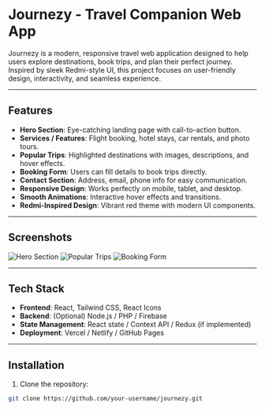# Journezy - Travel Companion Web App

Journezy is a modern, responsive travel web application designed to help users explore destinations, book trips, and plan their perfect journey. Inspired by sleek Redmi-style UI, this project focuses on user-friendly design, interactivity, and seamless experience.

---

## Features

- **Hero Section**: Eye-catching landing page with call-to-action button.
- **Services / Features**: Flight booking, hotel stays, car rentals, and photo tours.
- **Popular Trips**: Highlighted destinations with images, descriptions, and hover effects.
- **Booking Form**: Users can fill details to book trips directly.
- **Contact Section**: Address, email, phone info for easy communication.
- **Responsive Design**: Works perfectly on mobile, tablet, and desktop.
- **Smooth Animations**: Interactive hover effects and transitions.
- **Redmi-Inspired Design**: Vibrant red theme with modern UI components.

---

## Screenshots

![Hero Section](./screenshots/hero.png)
![Popular Trips](./screenshots/trips.png)
![Booking Form](./screenshots/booking.png)

---

## Tech Stack

- **Frontend**: React, Tailwind CSS, React Icons
- **Backend**: (Optional) Node.js / PHP / Firebase
- **State Management**: React state / Context API / Redux (if implemented)
- **Deployment**: Vercel / Netlify / GitHub Pages

---

## Installation

1. Clone the repository:

```bash
git clone https://github.com/your-username/journezy.git
